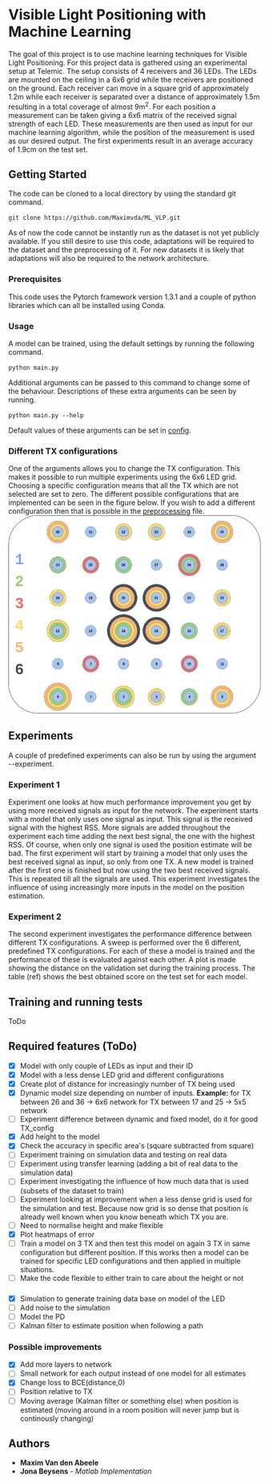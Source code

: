 # Visible Light Positioning with Machine Learning

The goal of this project is to use machine learning techniques for Visible Light Positioning. For this project data is gathered using an experimental setup at Telemic. The setup consists of 4 receivers and 36 LEDs. The LEDs are mounted on the ceiling in a 6x6 grid while the receivers are positioned on the ground. Each receiver can move in a square grid of approximately 1.2m while each receiver is separated over a distance of approximately 1.5m resulting in a total coverage of almost 9m<sup>2</sup>. For each position a measurement can be taken giving a 6x6 matrix of the received signal strength of each LED. These measurements are then used as input for our machine learning algorithm, while the position of the measurement is used as our desired output. The first experiments result in an average accuracy of 1.9cm on the test set.

## Getting Started

The code can be cloned to a local directory by using the standard git command.
```
git clone https://github.com/Maximvda/ML_VLP.git
```
As of now the code cannot be instantly run as the dataset is not yet publicly available. If you still desire to use this code, adaptations will be required to the dataset and the preprocessing of it. For new datasets it is likely that adaptations will also be required to the network architecture.

### Prerequisites

This code uses the Pytorch framework version 1.3.1 and a couple of python libraries which can all be installed using Conda.

### Usage

A model can be trained, using the default settings by running the following command.
```
python main.py
```
Additional arguments can be passed to this command to change some of the behaviour. Descriptions of these extra arguments can be seen by running.
```
python main.py --help
```
Default values of these arguments can be set in [config](https://github.com/Maximvda/ML_VLP/blob/master/utils/config.py).

### Different TX configurations
One of the arguments allows you to change the TX configuration. This makes it possible to run multiple experiments using the 6x6 LED grid. Choosing a specific configuration means that all the TX which are not selected are set to zero. The different possible configurations that are implemented can be seen in the figure below. If you wish to add a different configuration then that is possible in the [preprocessing](https://github.com/Maximvda/ML_VLP/blob/master/dataset/preprocess.py) file.
<img src="https://github.com/Maximvda/ML_VLP/blob/media/LED_Configuartions.png" width="512">

## Experiments
A couple of predefined experiments can also be run by using the argument --experiment.

### Experiment 1
Experiment one looks at how much performance improvement you get by using more received signals as input for the network. The experiment starts with a model that only uses one signal as input. This signal is the received signal with the highest RSS. More signals are added throughout the experiment each time adding the next best signal, the one with the highest RSS. Of course, when only one signal is used the position estimate will be bad.
The first experiment will start by training a model that only uses the best received signal as input, so only from one TX. A new model is trained after the first one is finished but now using the two best received signals. This is repeated till all the signals are used. This experiment investigates the influence of using increasingly more inputs in the model on the position estimation.

### Experiment 2
The second experiment investigates the performance difference between different TX configurations. A sweep is performed over the 6 different, predefined TX configurations. For each of these a model is trained and the performance of these is evaluated against each other. A plot is made showing the distance on the validation set during the training process. The table (ref) shows the best obtained score on the test set for each model.

## Training and running tests

ToDo

## Required features (ToDo)
- [x] Model with only couple of LEDs as input and their ID
- [x] Model with a less dense LED grid and different configurations
- [x] Create plot of distance for increasingly number of TX being used
- [x] Dynamic model size depending on number of inputs. **Example:** for TX between 26 and 36 -> 6x6 network for TX between 17 and 25 -> 5x5 network
- [ ] Experiment difference between dynamic and fixed model, do it for good TX_config
- [x] Add height to the model
- [x] Check the accuracy in specific area's (square subtracted from square)
- [ ] Experiment training on simulation data and testing on real data
- [ ] Experiment using transfer learning (adding a bit of real data to the simulation data)
- [ ] Experiment investigating the influence of how much data that is used (subsets of the dataset to train)
- [ ] Experiment looking at improvement when a less dense grid is used for the simulation and test. Because now grid is so dense that position is already well known when you know beneath which TX you are.
- [ ] Need to normalise height and make flexible
- [x] Plot heatmaps of error  
- [ ] Train a model on 3 TX and then test this model on again 3 TX in same configuration but different position. If this works then a model can be trained for specific LED configurations and then applied in multiple situations.
- [ ] Make the code flexible to either train to care about the height or not
###
- [x] Simulation to generate training data base on model of the LED
- [ ] Add noise to the simulation
- [ ] Model the PD
- [ ] Kalman filter to estimate position when following a path
### Possible improvements
- [x] Add more layers to network
- [ ] Small network for each output instead of one model for all estimates
- [x] Change loss to BCE(distance,0)
- [ ] Position relative to TX
- [ ] Moving average (Kalman filter or something else) when position is estimated (moving around in a room position will never jump but is continously changing)

## Authors

* **Maxim Van den Abeele**
* **Jona Beysens** - *Matlab Implementation*
